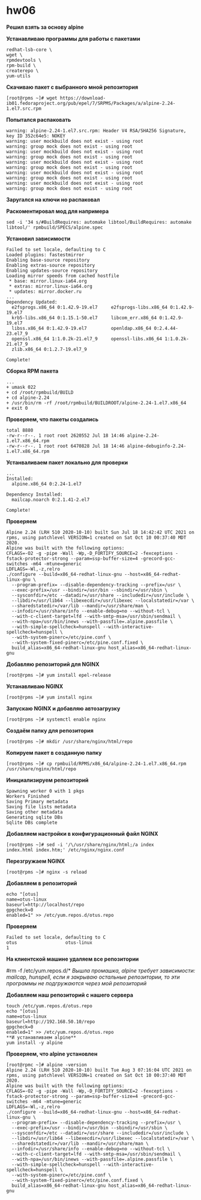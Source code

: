 # hw06
**Решил взять за основу alpine**

**Устанавливаю программы для работы с пакетами**
```[root@packages ~]# yum install -y \
redhat-lsb-core \
wget \
rpmdevtools \
rpm-build \
createrepo \
yum-utils
```
**Скачиваю пакет с выбранного мной репозитория**

```[root@rpms ~]# wget https://download-ib01.fedoraproject.org/pub/epel/7/SRPMS/Packages/a/alpine-2.24-1.el7.src.rpm```

**Попытался распаковать**

```[root@rpms ~]# rpm -i alpine-2.24-1.el7.src.rpm
warning: alpine-2.24-1.el7.src.rpm: Header V4 RSA/SHA256 Signature, key ID 352c64e5: NOKEY
warning: user mockbuild does not exist - using root
warning: group mock does not exist - using root
warning: user mockbuild does not exist - using root
warning: group mock does not exist - using root
warning: user mockbuild does not exist - using root
warning: group mock does not exist - using root
warning: user mockbuild does not exist - using root
warning: group mock does not exist - using root
warning: user mockbuild does not exist - using root
warning: group mock does not exist - using root

```
**Заругался на ключи но распаковал**

**Раскоментировал мод для напримера**

```sed -i '34 s/#BuildRequires: automake libtool/BuildRequires: automake libtool/' rpmbuild/SPECS/alpine.spec```

**Установил зависимости**

```[root@rpms ~]# yum-builddep rpmbuild/SPECS/alpine.spec
Failed to set locale, defaulting to C
Loaded plugins: fastestmirror
Enabling base-source repository
Enabling extras-source repository
Enabling updates-source repository
Loading mirror speeds from cached hostfile
 * base: mirror.linux-ia64.org
 * extras: mirror.linux-ia64.org
 * updates: mirror.docker.ru
...
Dependency Updated:
  e2fsprogs.x86_64 0:1.42.9-19.el7     e2fsprogs-libs.x86_64 0:1.42.9-19.el7
  krb5-libs.x86_64 0:1.15.1-50.el7     libcom_err.x86_64 0:1.42.9-19.el7
  libss.x86_64 0:1.42.9-19.el7         openldap.x86_64 0:2.4.44-23.el7_9
  openssl.x86_64 1:1.0.2k-21.el7_9     openssl-libs.x86_64 1:1.0.2k-21.el7_9
  zlib.x86_64 0:1.2.7-19.el7_9

Complete!

```
**Сборка RPM пакета**

```[root@rpms ~]# rpmbuild -bb rpmbuild/SPECS/alpine.spec
...
+ umask 022
+ cd /root/rpmbuild/BUILD
+ cd alpine-2.24
+ /usr/bin/rm -rf /root/rpmbuild/BUILDROOT/alpine-2.24-1.el7.x86_64
+ exit 0
```
**Проверяем, что пакеты создались**

```[root@rpms ~]# ll rpmbuild/RPMS/x86_64/
total 8880
-rw-r--r--. 1 root root 2620552 Jul 18 14:46 alpine-2.24-1.el7.x86_64.rpm
-rw-r--r--. 1 root root 6470828 Jul 18 14:46 alpine-debuginfo-2.24-1.el7.x86_64.rpm
```
**Устанваливаем пакет локально для проверки**

```[root@rpms ~]# yum localinstall -y rpmbuild/RPMS/x86_64/alpine-2.24-1.el7.x86_64.rpm
...
Installed:
  alpine.x86_64 0:2.24-1.el7

Dependency Installed:
  mailcap.noarch 0:2.1.41-2.el7

Complete!
```
**Проверяем**

```[root@rpms ~]# alpine -v
Alpine 2.24 (LRH 510 2020-10-10) built Sun Jul 18 14:42:42 UTC 2021 on rpms, using patchlevel VERSION=1 created on Sat Oct 10 00:37:40 MDT 2020.
Alpine was built with the following options:
CFLAGS=-O2 -g -pipe -Wall -Wp,-D_FORTIFY_SOURCE=2 -fexceptions -fstack-protector-strong --param=ssp-buffer-size=4 -grecord-gcc-switches -m64 -mtune=generic
LDFLAGS=-Wl,-z,relro
./configure --build=x86_64-redhat-linux-gnu --host=x86_64-redhat-linux-gnu \
  --program-prefix= --disable-dependency-tracking --prefix=/usr \
  --exec-prefix=/usr --bindir=/usr/bin --sbindir=/usr/sbin \
  --sysconfdir=/etc --datadir=/usr/share --includedir=/usr/include \
  --libdir=/usr/lib64 --libexecdir=/usr/libexec --localstatedir=/var \
  --sharedstatedir=/var/lib --mandir=/usr/share/man \
  --infodir=/usr/share/info --enable-debug=no --without-tcl \
  --with-c-client-target=lfd --with-smtp-msa=/usr/sbin/sendmail \
  --with-npa=/usr/bin/inews --with-passfile=.alpine.passfile \
  --with-simple-spellcheck=hunspell --with-interactive-spellcheck=hunspell \
  --with-system-pinerc=/etc/pine.conf \
  --with-system-fixed-pinerc=/etc/pine.conf.fixed \
  build_alias=x86_64-redhat-linux-gnu host_alias=x86_64-redhat-linux-gnu
```

**Добавляю репозиторий для NGINX**

```[root@rpms ~]# yum install epel-release```

**Устанавливаю NGINX**

```[root@rpms ~]# yum install nginx```

**Запускаю NGINX и добавляю автозагрузку**

```[root@rpms ~]# systemctl start nginx 
[root@rpms ~]# systemctl enable nginx
```

**Создаём папку для репозитория**

```[root@rpms ~]# mkdir /usr/share/nginx/html/repo```

**Копируем пакет в созданную папку**

```[root@rpms ~]# cp rpmbuild/RPMS/x86_64/alpine-2.24-1.el7.x86_64.rpm /usr/share/nginx/html/repo```

**Инициализируем репозиторий**

```[root@rpms ~]# createrepo /usr/share/nginx/html/repo/
Spawning worker 0 with 1 pkgs
Workers Finished
Saving Primary metadata
Saving file lists metadata
Saving other metadata
Generating sqlite DBs
Sqlite DBs complete
```

**Добавляем настройки в конфигурационный файл NGINX**

```[root@rpms ~]# sed -i '/\/usr\/share\/nginx\/html;/a autoindex on;' /etc/nginx/nginx.conf
[root@rpms ~]# sed -i '/\/usr/share/nginx/html;/a index        index.html index.htm;' /etc/nginx/nginx.conf
```

**Перезгружаем NGINX**

```[root@rpms ~]# nginx -s reload```

**Добавляем в репозиторий**

```touch /etc/yum.repos.d/otus.repo
echo "[otus]
name=otus-linux
baseurl=http://localhost/repo
gpgcheck=0
enabled=1" >> /etc/yum.repos.d/otus.repo
```

**Проверяем**

```[root@rpms ~]# yum repolist enabled | grep otus
Failed to set locale, defaulting to C
otus                  otus-linux                                              1
```

**На клиентской машине удаляем все репозитории**

#rm -f /etc/yum.repos.d/* 
*Вышла промашка, alpine требует зависимости: mailcap, hunspell, если я закрываю остальные репозитории, то эти программы не подгружаются через мой репозиторий*

**Добавляем наш репозиторий с нашего сервера**
```
touch /etc/yum.repos.d/otus.repo
echo "[otus]
name=otus-linux
baseurl=http://192.168.50.10/repo
gpgcheck=0
enabled=1" >> /etc/yum.repos.d/otus.repo
**И устанавливаем alpine**
yum install -y alpine
```        

**Проверяем, что alpine установлен**

```
[root@rpmc ~]# alpine -version
Alpine 2.24 (LRH 510 2020-10-10) built Tue Aug 3 07:16:04 UTC 2021 on rpms, using patchlevel VERSION=1 created on Sat Oct 10 00:37:40 MDT 2020.
Alpine was built with the following options:
CFLAGS=-O2 -g -pipe -Wall -Wp,-D_FORTIFY_SOURCE=2 -fexceptions -fstack-protector-strong --param=ssp-buffer-size=4 -grecord-gcc-switches -m64 -mtune=generic
LDFLAGS=-Wl,-z,relro
./configure --build=x86_64-redhat-linux-gnu --host=x86_64-redhat-linux-gnu \
  --program-prefix= --disable-dependency-tracking --prefix=/usr \
  --exec-prefix=/usr --bindir=/usr/bin --sbindir=/usr/sbin \
  --sysconfdir=/etc --datadir=/usr/share --includedir=/usr/include \
  --libdir=/usr/lib64 --libexecdir=/usr/libexec --localstatedir=/var \
  --sharedstatedir=/var/lib --mandir=/usr/share/man \
  --infodir=/usr/share/info --enable-debug=no --without-tcl \
  --with-c-client-target=lfd --with-smtp-msa=/usr/sbin/sendmail \
  --with-npa=/usr/bin/inews --with-passfile=.alpine.passfile \
  --with-simple-spellcheck=hunspell --with-interactive-spellcheck=hunspell \
  --with-system-pinerc=/etc/pine.conf \
  --with-system-fixed-pinerc=/etc/pine.conf.fixed \
  build_alias=x86_64-redhat-linux-gnu host_alias=x86_64-redhat-linux-gnu
```
